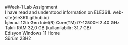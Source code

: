 #Week-1 Lab Assignment  
I have read and understood information on ELE361L web-site(ele361l.github.io)  
İşlemci     12th Gen Intel(R) Core(TM) i7-12800H 2.40 GHz  
Takılı RAM   32,0 GB (kullanılabilir: 31,7 GB)  
Edisyon       Windows 11 Home   
Sürüm         23H2  

